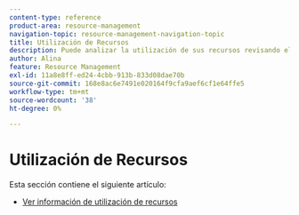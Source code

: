```yaml
---
content-type: reference
product-area: resource-management
navigation-topic: resource-management-navigation-topic
title: Utilización de Recursos
description: Puede analizar la utilización de sus recursos revisando el informe de utilización en varios proyectos o solo en un proyecto a la vez.
author: Alina
feature: Resource Management
exl-id: 11a8e8ff-ed24-4cbb-913b-833d08dae70b
source-git-commit: 168e8ac6e7491e020164f9cfa9aef6cf1e64ffe5
workflow-type: tm+mt
source-wordcount: '38'
ht-degree: 0%

---
```


# Utilización de Recursos

Esta sección contiene el siguiente artículo:

* [Ver información de utilización de recursos](../../resource-mgmt/resource-utilization/view-utilization-information.md)
